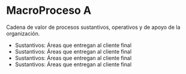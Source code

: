 # MacroProceso A

Cadena de valor de procesos sustantivos, operativos y de apoyo de la organización.

- Sustantivos: Áreas que entregan al cliente final
- Sustantivos: Áreas que entregan al cliente final
- Sustantivos: Áreas que entregan al cliente final
- Sustantivos: Áreas que entregan al cliente final
